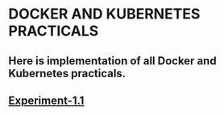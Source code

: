 # DOCKER AND KUBERNETES PRACTICALS
## Here is implementation of all Docker and Kubernetes practicals.

## [Experiment-1.1](https://github.com/22bdo10074/Semester_5_practical/blob/main/worksheet-1.1/README.md)




